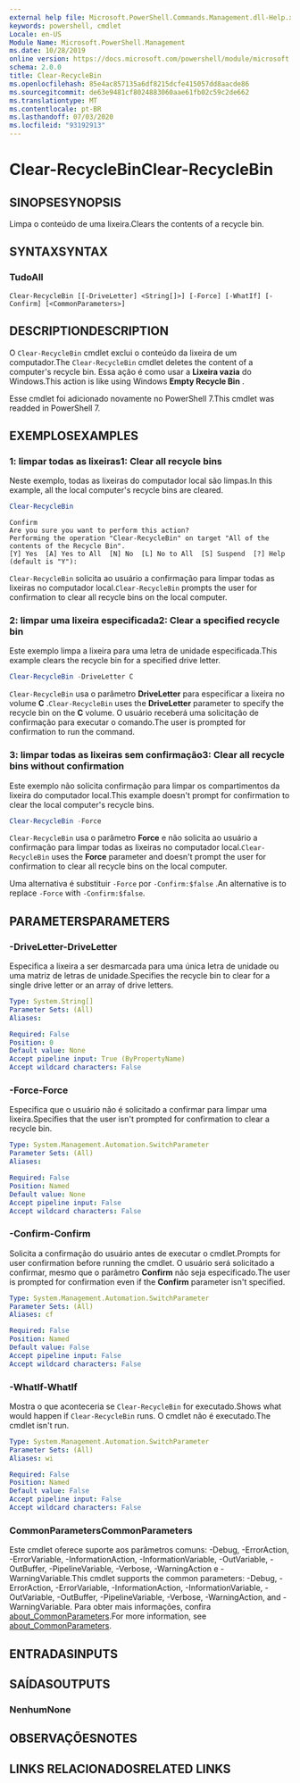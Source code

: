 ```yaml
---
external help file: Microsoft.PowerShell.Commands.Management.dll-Help.xml
keywords: powershell, cmdlet
Locale: en-US
Module Name: Microsoft.PowerShell.Management
ms.date: 10/28/2019
online version: https://docs.microsoft.com/powershell/module/microsoft.powershell.management/clear-recyclebin?view=powershell-7&WT.mc_id=ps-gethelp
schema: 2.0.0
title: Clear-RecycleBin
ms.openlocfilehash: 85e4ac857135a6df8215dcfe415057dd8aacde86
ms.sourcegitcommit: de63e9481cf8024883060aae61fb02c59c2de662
ms.translationtype: MT
ms.contentlocale: pt-BR
ms.lasthandoff: 07/03/2020
ms.locfileid: "93192913"
---
```

# <span data-ttu-id="6a150-103">Clear-RecycleBin</span><span class="sxs-lookup"><span data-stu-id="6a150-103">Clear-RecycleBin</span></span>

## <span data-ttu-id="6a150-104">SINOPSE</span><span class="sxs-lookup"><span data-stu-id="6a150-104">SYNOPSIS</span></span>
<span data-ttu-id="6a150-105">Limpa o conteúdo de uma lixeira.</span><span class="sxs-lookup"><span data-stu-id="6a150-105">Clears the contents of a recycle bin.</span></span>

## <span data-ttu-id="6a150-106">SYNTAX</span><span class="sxs-lookup"><span data-stu-id="6a150-106">SYNTAX</span></span>

### <span data-ttu-id="6a150-107">Tudo</span><span class="sxs-lookup"><span data-stu-id="6a150-107">All</span></span>

```
Clear-RecycleBin [[-DriveLetter] <String[]>] [-Force] [-WhatIf] [-Confirm] [<CommonParameters>]
```

## <span data-ttu-id="6a150-108">DESCRIPTION</span><span class="sxs-lookup"><span data-stu-id="6a150-108">DESCRIPTION</span></span>

<span data-ttu-id="6a150-109">O `Clear-RecycleBin` cmdlet exclui o conteúdo da lixeira de um computador.</span><span class="sxs-lookup"><span data-stu-id="6a150-109">The `Clear-RecycleBin` cmdlet deletes the content of a computer's recycle bin.</span></span> <span data-ttu-id="6a150-110">Essa ação é como usar a **Lixeira vazia** do Windows.</span><span class="sxs-lookup"><span data-stu-id="6a150-110">This action is like using Windows **Empty Recycle Bin** .</span></span>

<span data-ttu-id="6a150-111">Esse cmdlet foi adicionado novamente no PowerShell 7.</span><span class="sxs-lookup"><span data-stu-id="6a150-111">This cmdlet was readded in PowerShell 7.</span></span>

## <span data-ttu-id="6a150-112">EXEMPLOS</span><span class="sxs-lookup"><span data-stu-id="6a150-112">EXAMPLES</span></span>

### <span data-ttu-id="6a150-113">1: limpar todas as lixeiras</span><span class="sxs-lookup"><span data-stu-id="6a150-113">1: Clear all recycle bins</span></span>

<span data-ttu-id="6a150-114">Neste exemplo, todas as lixeiras do computador local são limpas.</span><span class="sxs-lookup"><span data-stu-id="6a150-114">In this example, all the local computer's recycle bins are cleared.</span></span>

```powershell
Clear-RecycleBin
```

```Output
Confirm
Are you sure you want to perform this action?
Performing the operation "Clear-RecycleBin" on target "All of the contents of the Recycle Bin".
[Y] Yes  [A] Yes to All  [N] No  [L] No to All  [S] Suspend  [?] Help (default is "Y"):
```

<span data-ttu-id="6a150-115">`Clear-RecycleBin` solicita ao usuário a confirmação para limpar todas as lixeiras no computador local.</span><span class="sxs-lookup"><span data-stu-id="6a150-115">`Clear-RecycleBin` prompts the user for confirmation to clear all recycle bins on the local computer.</span></span>

### <span data-ttu-id="6a150-116">2: limpar uma lixeira especificada</span><span class="sxs-lookup"><span data-stu-id="6a150-116">2: Clear a specified recycle bin</span></span>

<span data-ttu-id="6a150-117">Este exemplo limpa a lixeira para uma letra de unidade especificada.</span><span class="sxs-lookup"><span data-stu-id="6a150-117">This example clears the recycle bin for a specified drive letter.</span></span>

```powershell
Clear-RecycleBin -DriveLetter C
```

<span data-ttu-id="6a150-118">`Clear-RecycleBin` usa o parâmetro **DriveLetter** para especificar a lixeira no volume **C** .</span><span class="sxs-lookup"><span data-stu-id="6a150-118">`Clear-RecycleBin` uses the **DriveLetter** parameter to specify the recycle bin on the **C** volume.</span></span> <span data-ttu-id="6a150-119">O usuário receberá uma solicitação de confirmação para executar o comando.</span><span class="sxs-lookup"><span data-stu-id="6a150-119">The user is prompted for confirmation to run the command.</span></span>

### <span data-ttu-id="6a150-120">3: limpar todas as lixeiras sem confirmação</span><span class="sxs-lookup"><span data-stu-id="6a150-120">3: Clear all recycle bins without confirmation</span></span>

<span data-ttu-id="6a150-121">Este exemplo não solicita confirmação para limpar os compartimentos da lixeira do computador local.</span><span class="sxs-lookup"><span data-stu-id="6a150-121">This example doesn't prompt for confirmation to clear the local computer's recycle bins.</span></span>

```powershell
Clear-RecycleBin -Force
```

<span data-ttu-id="6a150-122">`Clear-RecycleBin` usa o parâmetro **Force** e não solicita ao usuário a confirmação para limpar todas as lixeiras no computador local.</span><span class="sxs-lookup"><span data-stu-id="6a150-122">`Clear-RecycleBin` uses the **Force** parameter and doesn't prompt the user for confirmation to clear all recycle bins on the local computer.</span></span>

<span data-ttu-id="6a150-123">Uma alternativa é substituir `-Force` por `-Confirm:$false` .</span><span class="sxs-lookup"><span data-stu-id="6a150-123">An alternative is to replace `-Force` with `-Confirm:$false`.</span></span>

## <span data-ttu-id="6a150-124">PARAMETERS</span><span class="sxs-lookup"><span data-stu-id="6a150-124">PARAMETERS</span></span>

### <span data-ttu-id="6a150-125">-DriveLetter</span><span class="sxs-lookup"><span data-stu-id="6a150-125">-DriveLetter</span></span>

<span data-ttu-id="6a150-126">Especifica a lixeira a ser desmarcada para uma única letra de unidade ou uma matriz de letras de unidade.</span><span class="sxs-lookup"><span data-stu-id="6a150-126">Specifies the recycle bin to clear for a single drive letter or an array of drive letters.</span></span>

```yaml
Type: System.String[]
Parameter Sets: (All)
Aliases:

Required: False
Position: 0
Default value: None
Accept pipeline input: True (ByPropertyName)
Accept wildcard characters: False
```

### <span data-ttu-id="6a150-127">-Force</span><span class="sxs-lookup"><span data-stu-id="6a150-127">-Force</span></span>

<span data-ttu-id="6a150-128">Especifica que o usuário não é solicitado a confirmar para limpar uma lixeira.</span><span class="sxs-lookup"><span data-stu-id="6a150-128">Specifies that the user isn't prompted for confirmation to clear a recycle bin.</span></span>

```yaml
Type: System.Management.Automation.SwitchParameter
Parameter Sets: (All)
Aliases:

Required: False
Position: Named
Default value: None
Accept pipeline input: False
Accept wildcard characters: False
```

### <span data-ttu-id="6a150-129">-Confirm</span><span class="sxs-lookup"><span data-stu-id="6a150-129">-Confirm</span></span>

<span data-ttu-id="6a150-130">Solicita a confirmação do usuário antes de executar o cmdlet.</span><span class="sxs-lookup"><span data-stu-id="6a150-130">Prompts for user confirmation before running the cmdlet.</span></span> <span data-ttu-id="6a150-131">O usuário será solicitado a confirmar, mesmo que o parâmetro **Confirm** não seja especificado.</span><span class="sxs-lookup"><span data-stu-id="6a150-131">The user is prompted for confirmation even if the **Confirm** parameter isn't specified.</span></span>

```yaml
Type: System.Management.Automation.SwitchParameter
Parameter Sets: (All)
Aliases: cf

Required: False
Position: Named
Default value: False
Accept pipeline input: False
Accept wildcard characters: False
```

### <span data-ttu-id="6a150-132">-WhatIf</span><span class="sxs-lookup"><span data-stu-id="6a150-132">-WhatIf</span></span>

<span data-ttu-id="6a150-133">Mostra o que aconteceria se `Clear-RecycleBin` for executado.</span><span class="sxs-lookup"><span data-stu-id="6a150-133">Shows what would happen if `Clear-RecycleBin` runs.</span></span> <span data-ttu-id="6a150-134">O cmdlet não é executado.</span><span class="sxs-lookup"><span data-stu-id="6a150-134">The cmdlet isn't run.</span></span>

```yaml
Type: System.Management.Automation.SwitchParameter
Parameter Sets: (All)
Aliases: wi

Required: False
Position: Named
Default value: False
Accept pipeline input: False
Accept wildcard characters: False
```

### <span data-ttu-id="6a150-135">CommonParameters</span><span class="sxs-lookup"><span data-stu-id="6a150-135">CommonParameters</span></span>

<span data-ttu-id="6a150-136">Este cmdlet oferece suporte aos parâmetros comuns: -Debug, -ErrorAction, -ErrorVariable, -InformationAction, -InformationVariable, -OutVariable, -OutBuffer, -PipelineVariable, -Verbose, -WarningAction e -WarningVariable.</span><span class="sxs-lookup"><span data-stu-id="6a150-136">This cmdlet supports the common parameters: -Debug, -ErrorAction, -ErrorVariable, -InformationAction, -InformationVariable, -OutVariable, -OutBuffer, -PipelineVariable, -Verbose, -WarningAction, and -WarningVariable.</span></span> <span data-ttu-id="6a150-137">Para obter mais informações, confira [about_CommonParameters](https://go.microsoft.com/fwlink/?LinkID=113216).</span><span class="sxs-lookup"><span data-stu-id="6a150-137">For more information, see [about_CommonParameters](https://go.microsoft.com/fwlink/?LinkID=113216).</span></span>

## <span data-ttu-id="6a150-138">ENTRADAS</span><span class="sxs-lookup"><span data-stu-id="6a150-138">INPUTS</span></span>

## <span data-ttu-id="6a150-139">SAÍDAS</span><span class="sxs-lookup"><span data-stu-id="6a150-139">OUTPUTS</span></span>

### <span data-ttu-id="6a150-140">Nenhum</span><span class="sxs-lookup"><span data-stu-id="6a150-140">None</span></span>

## <span data-ttu-id="6a150-141">OBSERVAÇÕES</span><span class="sxs-lookup"><span data-stu-id="6a150-141">NOTES</span></span>

## <span data-ttu-id="6a150-142">LINKS RELACIONADOS</span><span class="sxs-lookup"><span data-stu-id="6a150-142">RELATED LINKS</span></span>
